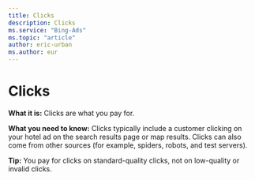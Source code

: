 ```yaml
---
title: Clicks
description: Clicks
ms.service: "Bing-Ads"
ms.topic: "article"
author: eric-urban
ms.author: eur
---
```


# Clicks

**What it is:** Clicks are what you pay for.

**What you need to know:** Clicks typically include a customer clicking on your hotel ad on the search results page or map results. Clicks can also come from other sources (for example, spiders, robots, and test servers).

**Tip:** You pay for clicks on standard-quality clicks, not on low-quality or invalid clicks.


